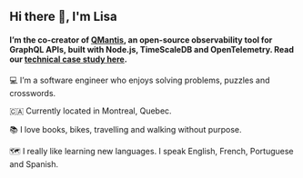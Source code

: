 ## Hi there 👋, I'm Lisa


#### I’m the co-creator of [QMantis](https://qmantis.co), an open-source observability tool for GraphQL APIs, built with Node.js, TimeScaleDB and OpenTelemetry. Read our [technical case study here](https://qmantis.co/#case-study). 

💻 I’m a software engineer who enjoys solving problems, puzzles and crosswords.

🇨🇦 Currently located in Montreal, Quebec.

📚 I love books, bikes, travelling and walking without purpose.

🗺️ I really like learning new languages. I speak English, French, Portuguese and Spanish.


<!--
**lisa-m1/lisa-m1** is a ✨ _special_ ✨ repository because its `README.md` (this file) appears on your GitHub profile.
[Visit my personal Website]
[Say hi via e-mail]
[Connect on Linkedin]
Here are some ideas to get you started:

- 🔭 I’m currently working on ...
- 🌱 I’m currently learning ...
- 👯 I’m looking to collaborate on ...
- 🤔 I’m looking for help with ...
- 💬 Ask me about ...
- 📫 How to reach me: ...
- 😄 Pronouns: ...
- ⚡ Fun fact: ...
-->
